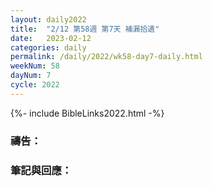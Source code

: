 ```yaml
---
layout: daily2022
title:  "2/12 第58週 第7天 補漏拾遺"
date:   2023-02-12
categories: daily
permalink: /daily/2022/wk58-day7-daily.html
weekNum: 58
dayNum: 7
cycle: 2022
---
```


{%- include BibleLinks2022.html -%}

### 禱告：

### 筆記與回應：
